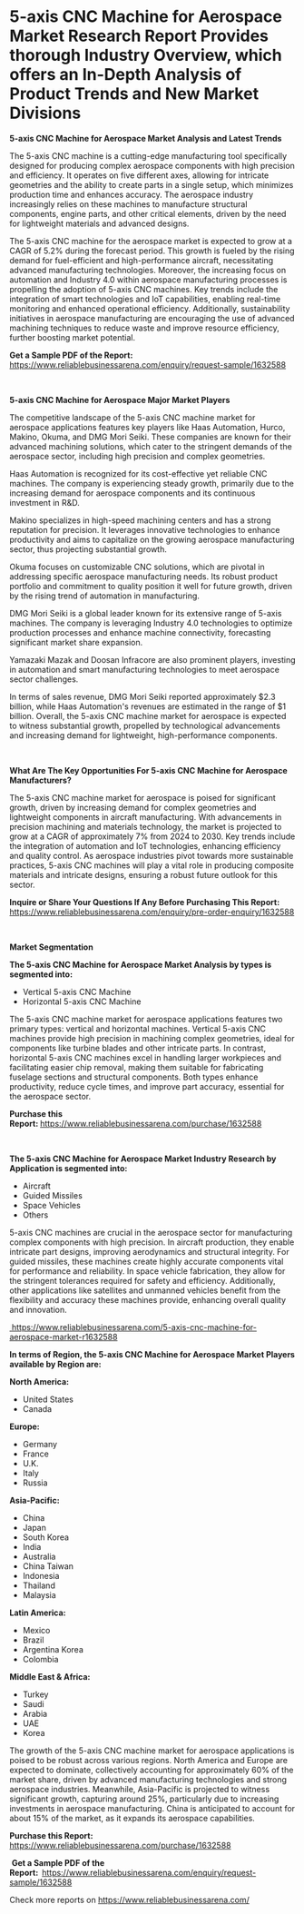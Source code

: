 <p><h1>5-axis CNC Machine for Aerospace Market Research Report Provides thorough Industry Overview, which offers an In-Depth Analysis of Product Trends and New Market Divisions</h1></p><p><strong>5-axis CNC Machine for Aerospace Market Analysis and Latest Trends</strong></p>
<p><p>The 5-axis CNC machine is a cutting-edge manufacturing tool specifically designed for producing complex aerospace components with high precision and efficiency. It operates on five different axes, allowing for intricate geometries and the ability to create parts in a single setup, which minimizes production time and enhances accuracy. The aerospace industry increasingly relies on these machines to manufacture structural components, engine parts, and other critical elements, driven by the need for lightweight materials and advanced designs.</p><p>The 5-axis CNC machine for the aerospace market is expected to grow at a CAGR of 5.2% during the forecast period. This growth is fueled by the rising demand for fuel-efficient and high-performance aircraft, necessitating advanced manufacturing technologies. Moreover, the increasing focus on automation and Industry 4.0 within aerospace manufacturing processes is propelling the adoption of 5-axis CNC machines. Key trends include the integration of smart technologies and IoT capabilities, enabling real-time monitoring and enhanced operational efficiency. Additionally, sustainability initiatives in aerospace manufacturing are encouraging the use of advanced machining techniques to reduce waste and improve resource efficiency, further boosting market potential.</p></p>
<p><strong>Get a Sample PDF of the Report:&nbsp;</strong> <a href="https://www.reliablebusinessarena.com/enquiry/request-sample/1632588?utm_campaign=3168&utm_medium=2&utm_source=Github&utm_content=ia&utm_term=29032025&utm_id=5-axis-cnc-machine-for-aerospace">https://www.reliablebusinessarena.com/enquiry/request-sample/1632588</a></p>
<p>&nbsp;</p>
<p><strong>5-axis CNC Machine for Aerospace Major Market Players</strong></p>
<p><p>The competitive landscape of the 5-axis CNC machine market for aerospace applications features key players like Haas Automation, Hurco, Makino, Okuma, and DMG Mori Seiki. These companies are known for their advanced machining solutions, which cater to the stringent demands of the aerospace sector, including high precision and complex geometries.</p><p>Haas Automation is recognized for its cost-effective yet reliable CNC machines. The company is experiencing steady growth, primarily due to the increasing demand for aerospace components and its continuous investment in R&D. </p><p>Makino specializes in high-speed machining centers and has a strong reputation for precision. It leverages innovative technologies to enhance productivity and aims to capitalize on the growing aerospace manufacturing sector, thus projecting substantial growth.</p><p>Okuma focuses on customizable CNC solutions, which are pivotal in addressing specific aerospace manufacturing needs. Its robust product portfolio and commitment to quality position it well for future growth, driven by the rising trend of automation in manufacturing.</p><p>DMG Mori Seiki is a global leader known for its extensive range of 5-axis machines. The company is leveraging Industry 4.0 technologies to optimize production processes and enhance machine connectivity, forecasting significant market share expansion.</p><p>Yamazaki Mazak and Doosan Infracore are also prominent players, investing in automation and smart manufacturing technologies to meet aerospace sector challenges. </p><p>In terms of sales revenue, DMG Mori Seiki reported approximately $2.3 billion, while Haas Automation's revenues are estimated in the range of $1 billion. Overall, the 5-axis CNC machine market for aerospace is expected to witness substantial growth, propelled by technological advancements and increasing demand for lightweight, high-performance components.</p></p>
<p>&nbsp;</p>
<p><strong>What Are The Key Opportunities For 5-axis CNC Machine for Aerospace Manufacturers?</strong></p>
<p><p>The 5-axis CNC machine market for aerospace is poised for significant growth, driven by increasing demand for complex geometries and lightweight components in aircraft manufacturing. With advancements in precision machining and materials technology, the market is projected to grow at a CAGR of approximately 7% from 2024 to 2030. Key trends include the integration of automation and IoT technologies, enhancing efficiency and quality control. As aerospace industries pivot towards more sustainable practices, 5-axis CNC machines will play a vital role in producing composite materials and intricate designs, ensuring a robust future outlook for this sector.</p></p>
<p><strong>Inquire or Share Your Questions If Any Before Purchasing This Report:</strong> <a href="https://www.reliablebusinessarena.com/enquiry/pre-order-enquiry/1632588?utm_campaign=3168&utm_medium=2&utm_source=Github&utm_content=ia&utm_term=29032025&utm_id=5-axis-cnc-machine-for-aerospace">https://www.reliablebusinessarena.com/enquiry/pre-order-enquiry/1632588</a></p>
<p>&nbsp;</p>
<p><strong>Market Segmentation</strong></p>
<p><strong>The 5-axis CNC Machine for Aerospace Market Analysis by types is segmented into:</strong></p>
<p><ul><li>Vertical 5-axis CNC Machine</li><li>Horizontal 5-axis CNC Machine</li></ul></p>
<p><p>The 5-axis CNC machine market for aerospace applications features two primary types: vertical and horizontal machines. Vertical 5-axis CNC machines provide high precision in machining complex geometries, ideal for components like turbine blades and other intricate parts. In contrast, horizontal 5-axis CNC machines excel in handling larger workpieces and facilitating easier chip removal, making them suitable for fabricating fuselage sections and structural components. Both types enhance productivity, reduce cycle times, and improve part accuracy, essential for the aerospace sector.</p></p>
<p><strong>Purchase this Report:&nbsp;</strong><a href="https://www.reliablebusinessarena.com/purchase/1632588?utm_campaign=3168&utm_medium=2&utm_source=Github&utm_content=ia&utm_term=29032025&utm_id=5-axis-cnc-machine-for-aerospace">https://www.reliablebusinessarena.com/purchase/1632588</a></p>
<p>&nbsp;</p>
<p><strong>The 5-axis CNC Machine for Aerospace Market Industry Research by Application is segmented into:</strong></p>
<p><ul><li>Aircraft</li><li>Guided Missiles</li><li>Space Vehicles</li><li>Others</li></ul></p>
<p><p>5-axis CNC machines are crucial in the aerospace sector for manufacturing complex components with high precision. In aircraft production, they enable intricate part designs, improving aerodynamics and structural integrity. For guided missiles, these machines create highly accurate components vital for performance and reliability. In space vehicle fabrication, they allow for the stringent tolerances required for safety and efficiency. Additionally, other applications like satellites and unmanned vehicles benefit from the flexibility and accuracy these machines provide, enhancing overall quality and innovation.</p></p>
<p><a href="https://www.reliablebusinessarena.com/5-axis-cnc-machine-for-aerospace-market-r1632588?utm_campaign=3168&utm_medium=2&utm_source=Github&utm_content=ia&utm_term=29032025&utm_id=5-axis-cnc-machine-for-aerospace">&nbsp;https://www.reliablebusinessarena.com/5-axis-cnc-machine-for-aerospace-market-r1632588</a></p>
<p><strong>In terms of Region, the 5-axis CNC Machine for Aerospace Market Players available by Region are:</strong></p>
<p>
    <p> <strong> North America: </strong>
        <ul>
            <li>United States</li>
            <li>Canada</li>
        </ul>
        </p> 
    <p> <strong> Europe: </strong>
        <ul>
            <li>Germany</li>
            <li>France</li>
            <li>U.K.</li>
            <li>Italy</li>
            <li>Russia</li>
        </ul>
        </p> 
    <p> <strong> Asia-Pacific: </strong>
        <ul>
            <li>China</li>
            <li>Japan</li>
            <li>South Korea</li>
            <li>India</li>
            <li>Australia</li>
            <li>China Taiwan</li>
            <li>Indonesia</li>
            <li>Thailand</li>
            <li>Malaysia</li>
        </ul>
        </p> 
    <p> <strong> Latin America: </strong>
        <ul>
            <li>Mexico</li>
            <li>Brazil</li>
            <li>Argentina Korea</li>
            <li>Colombia</li>
        </ul>
        </p> 
    <p> <strong> Middle East & Africa: </strong>
        <ul>
            <li>Turkey</li>
            <li>Saudi</li>
            <li>Arabia</li>
            <li>UAE</li>
            <li>Korea</li>
        </ul>
    </p>
    </p>
<p><p>The growth of the 5-axis CNC machine market for aerospace applications is poised to be robust across various regions. North America and Europe are expected to dominate, collectively accounting for approximately 60% of the market share, driven by advanced manufacturing technologies and strong aerospace industries. Meanwhile, Asia-Pacific is projected to witness significant growth, capturing around 25%, particularly due to increasing investments in aerospace manufacturing. China is anticipated to account for about 15% of the market, as it expands its aerospace capabilities.</p></p>
<p><strong>Purchase this Report: </strong><a href="https://www.reliablebusinessarena.com/purchase/1632588?utm_campaign=3168&utm_medium=2&utm_source=Github&utm_content=ia&utm_term=29032025&utm_id=5-axis-cnc-machine-for-aerospace">https://www.reliablebusinessarena.com/purchase/1632588</a></p>
<p>&nbsp;<strong>Get a Sample PDF of the Report:&nbsp;&nbsp;</strong><a href="https://www.reliablebusinessarena.com/enquiry/request-sample/1632588?utm_campaign=3168&utm_medium=2&utm_source=Github&utm_content=ia&utm_term=29032025&utm_id=5-axis-cnc-machine-for-aerospace">https://www.reliablebusinessarena.com/enquiry/request-sample/1632588</a></p>
<p><strong></strong></p>
<p>Check more reports on <a href="https://www.reliablebusinessarena.com/?utm_campaign=3168&utm_medium=2&utm_source=Github&utm_content=ia&utm_term=29032025&utm_id=5-axis-cnc-machine-for-aerospace">https://www.reliablebusinessarena.com/</a></p>